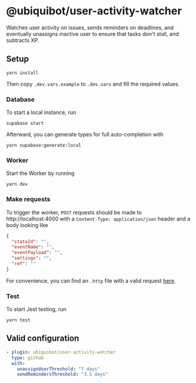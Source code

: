 # @ubiquibot/user-activity-watcher

Watches user activity on issues, sends reminders on deadlines, and eventually unassigns inactive user to ensure that 
tasks don't stall, and subtracts XP.

## Setup
```shell
yarn install
```

Then copy `.dev.vars.example` to `.dev.vars` and fill the required values.

### Database
To start a local instance, run
```shell
supabase start
```

Afterward, you can generate types for full auto-completion with
```shell
yarn supabase:generate:local
```

### Worker
Start the Worker by running
```shell
yarn dev
```

### Make requests
To trigger the worker, `POST` requests should be made to http://localhost:4000 with a `Content-Type: application/json`
header and a body looking like
```json
{
  "stateId": "",
  "eventName": "",
  "eventPayload": "",
  "settings": "",
  "ref": ""
}
```
For convenience, you can find an `.http` file with a valid request [here](/tests/http/request.http).

### Test
To start Jest testing, run
```shell
yarn test
```

## Valid configuration
```yaml
- plugin: ubiquibot/user-activity-watcher
  type: github
  with:
    unassignUserThreshold: "7 days"
    sendRemindersThreshold: "3.5 days"
```
